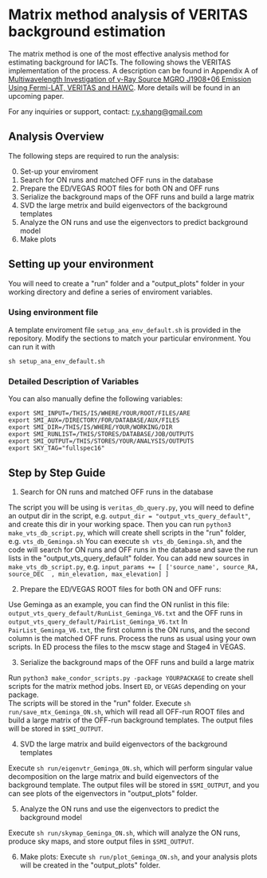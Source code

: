 # Matrix method analysis of VERITAS background estimation

The matrix method is one of the most effective analysis method for estimating background for IACTs. The following shows the VERITAS implementation of the process. A description can be found in Appendix A of [Multiwavelength Investigation of γ-Ray Source MGRO J1908+06 Emission Using Fermi-LAT, VERITAS and HAWC](https://iopscience.iop.org/article/10.3847/1538-4357/ad698d). More details will be found in an upcoming paper. 

For any inquiries or support, contact: [r.y.shang@gmail.com](mailto:r.y.shang@gmail.com)

## Analysis Overview
The following steps are required to run the analysis: 

0. Set-up your enviroment
1. Search for ON runs and matched OFF runs in the database
2. Prepare the ED/VEGAS ROOT files for both ON and OFF runs
3. Serialize the background maps of the OFF runs and build a large matrix
4. SVD the large metrix and build eigenvectors of the background templates
5. Analyze the ON runs and use the eigenvectors to predict background model
6. Make plots

## Setting up your environment
You will need to create a "run" folder and a "output_plots" folder in your working directory and define a series of enviroment variables. 


### Using environment file
A template enviroment file `setup_ana_env_default.sh` is provided in the repository. Modify the sections to match your particular environment. You can run it with 

```
sh setup_ana_env_default.sh
```

### Detailed Description of Variables
You can also manually define the following variables:

```
export SMI_INPUT=/THIS/IS/WHERE/YOUR/ROOT/FILES/ARE
export SMI_AUX=/DIRECTORY/FOR/DATABASE/AUX/FILES
export SMI_DIR=/THIS/IS/WHERE/YOUR/WORKING/DIR
export SMI_RUNLIST=/THIS/STORES/DATABASE/JOB/OUTPUTS
export SMI_OUTPUT=/THIS/STORES/YOUR/ANALYSIS/OUTPUTS
export SKY_TAG="fullspec16"
```

## Step by Step Guide

1. Search for ON runs and matched OFF runs in the database

The script you will be using is `veritas_db_query.py`, 
you will need to define an output dir in the script, 
e.g. `output_dir = "output_vts_query_default"`, and create this dir in your working space.
Then you can run `python3 make_vts_db_script.py`, which will create shell scripts in the "run" folder, e.g. `vts_db_Geminga.sh`
You can execute `sh vts_db_Geminga.sh`, and the code will search for ON runs and OFF runs in the database and save the run lists in the "output_vts_query_default" folder.
You can add new sources in `make_vts_db_script.py`, e.g.
`input_params += [ ['source_name', source_RA, source_DEC  , min_elevation, max_elevation] ]`
 
2. Prepare the ED/VEGAS ROOT files for both ON and OFF runs:

Use Geminga as an example, you can find the ON runlist in this file: `output_vts_query_default/RunList_Geminga_V6.txt`
and the OFF runs in `output_vts_query_default/PairList_Geminga_V6.txt` 
In `PairList_Geminga_V6.txt`, the first column is the ON runs, and the second column is the matched OFF runs. 
Process the runs as usual using your own scripts. In ED process the files to the mscw stage and Stage4 in VEGAS. 

3. Serialize the background maps of the OFF runs and build a large matrix

Run `python3 make_condor_scripts.py -package YOURPACKAGE` to create shell scripts for the matrix method jobs. Insert `ED`, or `VEGAS` depending on your package.  
The scripts will be stored in the "run" folder.
Execute `sh run/save_mtx_Geminga_ON.sh`, which will read all OFF-run ROOT files and build a large matrix of the OFF-run background templates.
The output files will be stored in `$SMI_OUTPUT`. 

4. SVD the large matrix and build eigenvectors of the background templates

Execute `sh run/eigenvtr_Geminga_ON.sh`, which will perform singular value decomposition on the large matrix and build eigenvectors of the background template.
The output files will be stored in `$SMI_OUTPUT`, and you can see plots of the eigenvectors in "output_plots" folder.

5. Analyze the ON runs and use the eigenvectors to predict the background model

Execute `sh run/skymap_Geminga_ON.sh`, which will analyze the ON runs, produce sky maps, and store output files in `$SMI_OUTPUT`.

6. Make plots:
Execute `sh run/plot_Geminga_ON.sh`, and your analysis plots will be created in the "output_plots" folder.

